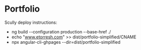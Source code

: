 # Portfolio

Scully deploy instructions:

- ng build --configuration production --base-href ./
- echo "www.etorresh.com" >> dist/portfolio-simplified/CNAME
- npx angular-cli-ghpages --dir=dist/portfolio-simplified
